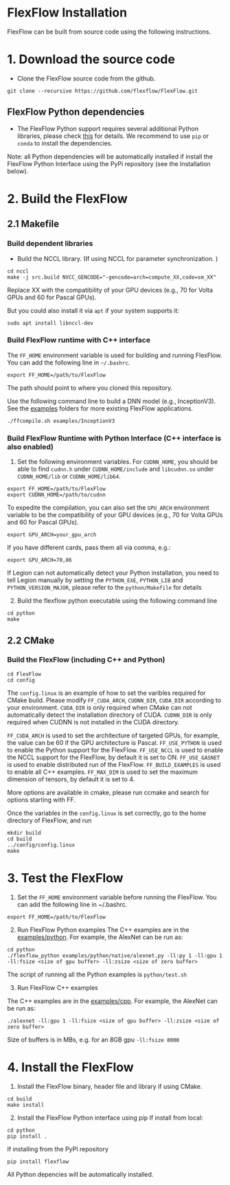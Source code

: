 # FlexFlow Installation
FlexFlow can be built from source code using the following instructions.

# 1. Download the source code
* Clone the FlexFlow source code from the github.
```
git clone --recursive https://github.com/flexflow/FlexFlow.git
```

## FlexFlow Python dependencies
* The FlexFlow Python support requires several additional Python libraries, please check [this](https://github.com/flexflow/FlexFlow/blob/master/python/requirements.txt) for details. 
We recommend to use `pip` or `conda` to install the dependencies. 

Note: all Python dependencies will be automatically installed if install the FlexFlow Python Interface using the PyPi repository (see the Installation below).

# 2. Build the FlexFlow
## 2.1 Makefile
### Build dependent libraries

* Build the NCCL library. (If using NCCL for parameter synchronization. )
```
cd nccl
make -j src.build NVCC_GENCODE="-gencode=arch=compute_XX,code=sm_XX"
```
Replace XX with the compatibility of your GPU devices (e.g., 70 for Volta GPUs and 60 for Pascal GPUs).

But you could also install it via `apt` if your system supports it:
```
sudo apt install libnccl-dev
```

### Build FlexFlow runtime with C++ interface
The `FF_HOME` environment variable is used for building and running FlexFlow. You can add the following line in `~/.bashrc`.
```
export FF_HOME=/path/to/FlexFlow
```
The path should point to where you cloned this repository.

Use the following command line to build a DNN model (e.g., InceptionV3). See the [examples](examples) folders for more existing FlexFlow applications.
```
./ffcompile.sh examples/InceptionV3
```

### Build FlexFlow Runtime with Python Interface (C++ interface is also enabled)

1. Set the following environment variables. For `CUDNN_HOME`, you should be able to find `cudnn.h` under `CUDNN_HOME/include` and `libcudnn.so` under `CUDNN_HOME/lib` or `CUDNN_HOME/lib64`.
```
export FF_HOME=/path/to/FlexFlow
export CUDNN_HOME=/path/to/cudnn
```
To expedite the compilation, you can also set the `GPU_ARCH` environment variable to be the compatibility of your GPU devices (e.g., 70 for Volta GPUs and 60 for Pascal GPUs).
```
export GPU_ARCH=your_gpu_arch
```
If you have different cards, pass them all via comma, e.g.:

```
export GPU_ARCH=70,86
```

If Legion can not automatically detect your Python installation, you need to tell Legion manually by setting the `PYTHON_EXE`, `PYTHON_LIB` and `PYTHON_VERSION_MAJOR`, please refer to the `python/Makefile` for details

2. Build the flexflow python executable using the following command line
```
cd python
make 
```

## 2.2 CMake

### Build the FlexFlow (including C++ and Python)
```
cd FlexFlow
cd config
```

The `config.linux` is an example of how to set the varibles required for CMake build. Please modify `FF_CUDA_ARCH`, `CUDNN_DIR`, `CUDA_DIR` according to your environment. `CUDA_DIR` is only required when CMake can not automatically detect the installation directory of CUDA. `CUDNN_DIR` is only required when CUDNN is not installed in the CUDA directory.

`FF_CUDA_ARCH` is used to set the architecture of targeted GPUs, for example, the value can be 60 if the GPU architecture is Pascal. 
`FF_USE_PYTHON` is used to enable the Python support for the FlexFlow.
`FF_USE_NCCL` is used to enable the NCCL support for the FlexFlow, by default it is set to ON.
`FF_USE_GASNET` is used to enable distributed run of the FlexFlow.
`FF_BUILD_EXAMPLES` is used to enable all C++ examples.
`FF_MAX_DIM` is used to set the maximum dimension of tensors, by default it is set to 4. 

More options are available in cmake, please run ccmake and search for options starting with FF. 

Once the variables in the `config.linux` is set correctly, go to the home directory of FlexFlow, and run
```
mkdir build
cd build
../config/config.linux
make
```

# 3. Test the FlexFlow
1. Set the `FF_HOME` environment variable before running the FlexFlow. You can add the following line in ~/.bashrc.
```
export FF_HOME=/path/to/FlexFlow
```

2. Run FlexFlow Python examples
The C++ examples are in the [examples/python](https://github.com/flexflow/FlexFlow/tree/master/examples/python). 
For example, the AlexNet can be run as:
```
cd python
./flexflow_python examples/python/native/alexnet.py -ll:py 1 -ll:gpu 1 -ll:fsize <size of gpu buffer> -ll:zsize <size of zero buffer>
``` 
The script of running all the Python examples is `python/test.sh`

3. Run FlexFlow C++ examples

The C++ examples are in the [examples/cpp](https://github.com/flexflow/FlexFlow/tree/master/examples/cpp). 
For example, the AlexNet can be run as:
```
./alexnet -ll:gpu 1 -ll:fsize <size of gpu buffer> -ll:zsize <size of zero buffer>
``` 

Size of buffers is in MBs, e.g. for an 8GB gpu `-ll:fsize 8000`

# 4. Install the FlexFlow

1. Install the FlexFlow binary, header file and library if using CMake. 
```
cd build
make install
```

2. Install the FlexFlow Python interface using pip
If install from local:
```
cd python
pip install .
```

If installing from the PyPI repository
```
pip install flexflow
```
All Python depencies will be automatically installed. 
